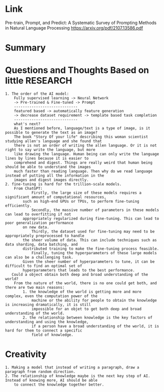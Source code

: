 Link
===============
<p>

Pre-train, Prompt, and Predict: A Systematic Survey of Prompting Methods in Natural Language Processing
https://arxiv.org/pdf/2107.13586.pdf

</p>

Summary
===============

Questions and Thoughts Based on little RESEARCH
===============
    1. The order of the AI model:
        Fully supervised learning -> Neural Network 
        -> Pre-trained & Fine-tuned -> Prompt
        -----------------------------
        featured based -> automatically feature generation 
        -> decrease dataset requirement -> template based task completion
        -----------------------------
        what's next?
        As I mentioned before, language/text is a type of image, is it possible to generate the text as an image?
        The book "Story Of your life" describing this woman scientist studying allen's language and she found that 
        there is not an order of writing the allen language. Or it is not right to say write the language, but more 
        like drawing the language. Human being can only write the language lines by lines because it is easier to 
        comprehend and digest. Things are really weird that human being should be able to understand the images
        much faster than reading language. Then why do we read language instead of putting all the information in the 
        images and digest images directly. 
    2. fine-tuning is hard for the trillion-scale models. 
        From ChatGPT:
                Firstly, the large size of these models requires a significant amount of computational resources, 
            such as high-end GPUs or TPUs, to perform fine-tuning efficiently.
                Secondly, the massive number of parameters in these models can lead to overfitting if not 
            appropriately regularized during fine-tuning. This can lead to poor generalization performance
            on new data.
                Thirdly, the dataset used for fine-tuning may need to be appropriately preprocessed to handle 
            the sheer volume of data. This can include techniques such as data sharding, data batching, and 
            distributed training to make the fine-tuning process feasible.
                Finally, tuning the hyperparameters of these large models can also be a challenging task. 
            Given the sheer number of hyperparameters to tune, it can be difficult to find an optimal set of
            hyperparameters that leads to the best performance.
       Could a object obtain both deep and broad understanding of the world?
        From the nature of the world, there is no one could get both, and there are two main reasons:
            1. the knowledge of the world is getting more and more complex, even the computation power of the 
                machine or the ability for people to obtain the knowledge is increasing dramatically, it is still
                impossible for an objet to get both deep and broad understanding of the world.
            2. the relationship between knowledge is the key factors of understanding and using the knowledge, 
                if a person have a broad understanding of the world, it is hard for them to connect a specific
                field of knowledge.

        
        



Creativity
==============
    1. Making a model that instead of writing a paragraph, draw a paragraph from random direction. 
    2. The relationship of knowledge maybe is the next key step of AI. Instead of knowing more, AI should be able
        to connect the knowledge together better. 